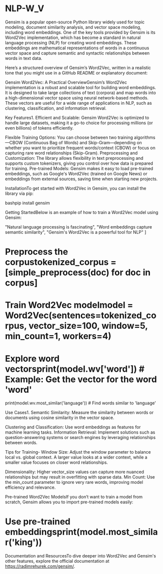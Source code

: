 # NLP-W_V

Gensim is a popular open-source Python library widely used for topic modeling, document similarity analysis, and vector space modeling, including word embeddings. One of the key tools provided by Gensim is its Word2Vec implementation, which has become a standard in natural language processing (NLP) for creating word embeddings. These embeddings are mathematical representations of words in a continuous vector space and capture semantic and syntactic relationships between words in text data.


Here’s a structured overview of Gensim’s Word2Vec, written in a realistic tone that you might use in a GitHub README or explanatory document:



Gensim Word2Vec: A Practical OverviewGensim’s Word2Vec implementation is a robust and scalable tool for building word embeddings. It is designed to take large collections of text (corpora) and map words into a high-dimensional vector space using neural network-based methods. These vectors are useful for a wide range of applications in NLP, such as clustering, classification, and information retrieval.

Key Features1. Efficient and Scalable: Gensim Word2Vec is optimized to handle large datasets, making it a go-to choice for processing millions (or even billions) of tokens efficiently.

Flexible Training Options: You can choose between two training algorithms—CBOW (Continuous Bag of Words) and Skip-Gram—depending on whether you want to prioritize frequent words/context (CBOW) or focus on capturing rare word relationships (Skip-Gram).
Preprocessing and Customization: The library allows flexibility in text preprocessing and supports custom tokenizers, giving you control over how data is prepared for training.
Pre-trained Models: Gensim makes it easy to load pre-trained embeddings, such as Google's Word2Vec (trained on Google News) or embeddings from external sources, saving time when starting new projects.

InstallationTo get started with Word2Vec in Gensim, you can install the library via pip:

bashpip install gensim


Getting StartedBelow is an example of how to train a Word2Vec model using Gensim:

 "Natural language processing is fascinating",
 "Word embeddings capture semantic similarity",
 "Gensim's Word2Vec is a powerful tool for NLP"
]

# Preprocess the corpustokenized_corpus = [simple_preprocess(doc) for doc in corpus]

# Train Word2Vec modelmodel = Word2Vec(sentences=tokenized_corpus, vector_size=100, window=5, min_count=1, workers=4)

# Explore word vectorsprint(model.wv['word']) # Example: Get the vector for the word 'word'
print(model.wv.most_similar('language')) # Find words similar to 'language'

Use Cases1. Semantic Similarity: Measure the similarity between words or documents using cosine similarity in the vector space.

Clustering and Classification: Use word embeddings as features for machine learning tasks.
Information Retrieval: Implement solutions such as question-answering systems or search engines by leveraging relationships between words.

Tips for Training- Window Size: Adjust the window parameter to balance local vs. global context. A larger value looks at a wider context, while a smaller value focuses on closer word relationships.

Dimensionality: Higher vector_size values can capture more nuanced relationships but may result in overfitting with sparse data.
Min Count: Use the min_count parameter to ignore very rare words, improving model efficiency and relevance.

Pre-trained Word2Vec ModelsIf you don’t want to train a model from scratch, Gensim allows you to import pre-trained models easily:


# Use pre-trained embeddingsprint(model.most_similar('king'))

Documentation and ResourcesTo dive deeper into Word2Vec and Gensim's other features, explore the official documentation at https://radimrehurek.com/gensim/.
